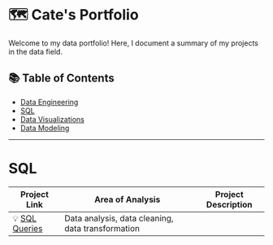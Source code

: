 # 🗺 Cate's Portfolio

Welcome to my data portfolio! Here, I document a summary of my projects in the data field. 

## 📚 Table of Contents
- [Data Engineering](#data-engineering)
- [SQL](#sql)
- [Data Visualizations](#data-visualizations)
- [Data Modeling](#data-modeling)

***

# SQL

| Project Link | Area of Analysis | Project Description | 
|---|---|---|
| 💡 [SQL Queries](https://github.com/cateallen/SQL) | Data analysis, data cleaning, data transformation |


